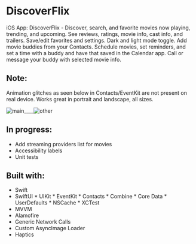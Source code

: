 # DiscoverFlix
iOS App: DiscoverFlix - Discover, search, and favorite movies now playing, trending, and upcoming. 
See reviews, ratings, movie info, cast info, and trailers. 
Save/edit favorites and settings. Dark and light mode toggle. 
Add movie buddies from your Contacts. 
Schedule movies, set reminders, and set a time with a buddy and have that saved in the Calendar app.
Call or message your buddy with selected movie info.

## Note: 
Animation glitches as seen below in Contacts/EventKit are not present on real device. Works great in portrait and landscape, all sizes.

![main](main.gif)____![other](other.gif)

## In progress:
- Add streaming providers list for movies
- Accessibility labels
- Unit tests

## Built with:
* Swift
* SwiftUI  * UIKit  * EventKit * Contacts  * Combine  * Core Data  * UserDefaults  * NSCache  * XCTest
* MVVM
* Alamofire
* Generic Network Calls
* Custom AsyncImage Loader
* Haptics
